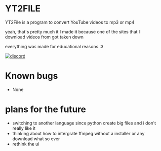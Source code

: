 # YT2FILE
YT2File is a program to convert YouTube videos to mp3 or mp4

yeah, that's pretty much it 
I made it because one of the sites that I download videos from got taken down


everything was made for educational reasons :3

[![discord](https://img.shields.io/badge/Click%20Me!-Collector?color=7289DA&label=Collector%20Studio&logo=discord&logoColor=7289DA&style=for-the-badge)](https://discord.gg/WeUSduZraK)
# Known bugs
- None

# plans for the future 
- switching to another language since python create big files and i don't really like it
- thinking about how to intergrate ffmpeg without a installer or any download what so ever 
- rethink the ui
